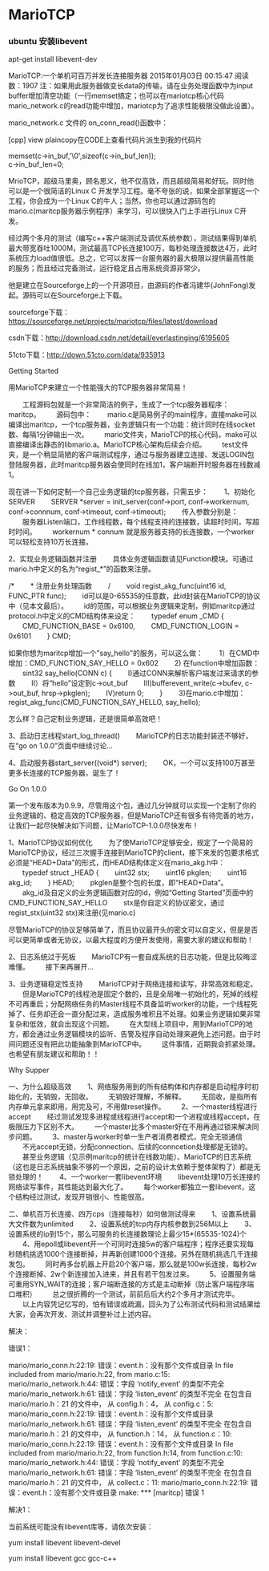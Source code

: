 # MarioTCP

### ubuntu 安装libevent
apt-get install libevent-dev

MarioTCP:一个单机可百万并发长连接服务器
2015年01月03日 00:15:47
阅读数：1907
注：如果用此服务器做变长data的传输，请在业务处理函数中为input buffer增加清空功能（一行memset搞定；也可以在mariotcp核心代码mario_network.c的read功能中增加，mariotcp为了追求性能极限没做此设置）。

mario_network.c 文件的 on_conn_read()函数中：

[cpp] view plaincopy在CODE上查看代码片派生到我的代码片

memset(c->in_buf,'\0',sizeof(c->in_buf_len));  
c->in_buf_len=0;  

MrioTCP，超级马里奥，顾名思义，他不仅高效，而且超级简易和好玩。同时他可以是一个很简洁的Linux C 开发学习工程。毫不夸张的说，如果全部掌握这一个工程，你会成为一个Linux C的牛人；当然，你也可以通过源码包的mario.c(maritcp服务器示例程序）来学习，可以很快入门上手进行Linux C开发。

经过两个多月的测试（编写c++客户端测试及调优系统参数），测试结果得到单机最大带宽吞吐1000M，测试最高TCP长连接100万，每秒处理连接数达4万，此时系统压力load值很低。总之，它可以发挥一台服务器的最大极限以提供最高性能的服务；而且经过完备测试，运行稳定且占用系统资源非常少。

他是建立在Sourceforge上的一个开源项目，由源码的作者冯建华(JohnFong)发起。源码可以在Sourceforge上下载。

sourceforge下载：https://sourceforge.net/projects/mariotcp/files/latest/download

csdn下载：http://download.csdn.net/detail/everlastinging/6195605

51cto下载：http://down.51cto.com/data/935913

Getting Started


用MarioTCP来建立一个性能强大的TCP服务器非常简易！

　　工程源码包就是一个非常简洁的例子，生成了一个tcp服务器程序：maritcp。
　　源码包中：
　　mario.c是简易例子的main程序，直接make可以编译出maritcp，一个tcp服务器，业务逻辑只有一个功能：统计同时在线socket数、每隔1分钟输出一次。
　　mario文件夹，MarioTCP的核心代码，make可以直接编译出静态的libmario.a。MarioTCP核心架构后续会介绍。
　　test文件夹，是一个稍显简陋的客户端测试程序，通过与服务器建立连接、发送LOGIN包登陆服务器，此时maritcp服务器会使同时在线加1，客户端断开时服务器在线数减1。

现在讲一下如何定制一个自己业务逻辑的tcp服务器，只需五步：
　　1、初始化SERVER
　　SERVER *server = init_server(conf->port, conf->workernum, conf->connnum, conf->timeout, conf->timeout);
　　传入参数分别是：
　　服务器Listen端口，工作线程数，每个线程支持的连接数，读超时时间，写超时时间。
　　workernum * connum 就是服务器支持的长连接数，一个worker可以轻松支持10万长连接。

2、实现业务逻辑函数并注册
　　具体业务逻辑函数请见Function模块。可通过mario.h中定义的名为“regist_*”的函数来注册。

/*
　　*  注册业务处理函数
　　/
　　void regist_akg_func(uint16 id, FUNC_PTR func);
　　id可以是0-65535的任意数，此id封装在MarioTCP的协议中（见本文最后）。
　　id的范围，可以根据业务逻辑来定制，例如maritcp通过protocol.h中定义的CMD结构体来设定：
　　typedef enum _CMD {
　　CMD_FUNCTION_BASE = 0x6100,
　　CMD_FUNCTION_LOGIN = 0x6101
　　} CMD;

如果你想为maritcp增加一个"say_hello"的服务，可以这么做：
　　1）在CMD中增加：CMD_FUNCTION_SAY_HELLO = 0x602
　　2) 在function中增加函数：
　　sint32 say_hello(CONN c) {
　　I)通过CONN来解析客户端发过来请求的参数
　　II）将“hello”设定到c->out_buf
　　III)bufferevent_write(c->bufev, c->out_buf, hrsp->pkglen);
　　IV)return 0;
　　}
　　3)在mario.c中增加：regist_akg_func(CMD_FUNCTION_SAY_HELLO, say_hello);

怎么样？自己定制业务逻辑，还是很简单高效吧！

3、启动日志线程start_log_thread()
　　MarioTCP的日志功能封装还不够好，在“go on 1.0.0”页面中继续讨论...

4、启动服务器start_server((void*) server);
　　OK，一个可以支持100万甚至更多长连接的TCP服务器，诞生了！


Go On 1.0.0


第一个发布版本为0.9.9，尽管用这个包，通过几分钟就可以实现一个定制了你的业务逻辑的、稳定高效的TCP服务器，但是MarioTCP还有很多有待完善的地方，让我们一起尽快解决如下问题，让MarioTCP-1.0.0尽快发布！


1、MarioTCP协议如何优化
　　为了使MarioTCP足够安全，规定了一个简易的MarioTCP协议，经过三次握手连接到MarioTCP的client，接下来发的包要求格式必须是“HEAD+Data”的形式，而HEAD结构体定义在mario_akg.h中：
　　typedef struct _HEAD {
　　uint32 stx;
　　uint16 pkglen;
　　uint16 akg_id;
　　} HEAD;
　　pkglen是整个包的长度，即“HEAD+Data”。
　　akg_id及自定义的业务逻辑函数对应的id，例如“Getting Started”页面中的CMD_FUNCTION_SAY_HELLO
　　stx是你自定义的协议密文，通过regist_stx(uint32 stx)来注册(见mario.c)

尽管MarioTCP的协议足够简单了，而且协议最开头的密文可以自定义，但是是否可以更简单或者无协议，以最大程度的方便开发使用，需要大家的建议和帮助！

2、日志系统过于死板
　　MarioTCP有一套自成系统的日志功能，但是比较晦涩难懂。
　　接下来再展开...

3、业务逻辑稳定性支持
　　MarioTCP对于网络连接和读写，非常高效和稳定。
　　但是MarioTCP的线程池是固定个数的，且是全局唯一初始化的，死掉的线程不可再重启；分配网络任务的Master线程不具备监听worker的功能，一个线程死掉了、任务却还会一直分配过来，造成服务堆积且不处理。如果业务逻辑如果非常复杂和低效，就会出现这个问题。
　　在大型线上项目中，用到MarioTCP的地方，都会通过业务逻辑模块的监听、告警及程序自动处理来避免上述问题。由于时间问题还没有把此功能抽象到MarioTCP中。
　　这件事情，近期我会抓紧处理。也希望有朋友建议和帮助！！



Why Supper


一、为什么超级高效
　　1、网络服务用到的所有结构体和内存都是启动程序时初始化的，无销毁，无回收。
　　无销毁好理解，不解释。
　　无回收，是指所有内存单元拿来即用，用完及可，不用做reset操作。
　　2、一个master线程进行accept
　　经过测试发现多进程或线程进行accept和一个进程或线程accept，在极限压力下区别不大。
　　一个master比多个master好在不用再通过锁来解决同步问题。
　　3、master与worker时单一生产者消费者模式，完全无锁通信
　　不光accept无锁，分配connection、后续的conncetion处理都是无锁的。
　　甚至业务逻辑（见示例maritcp的统计在线数功能）、MarioTCP的日志系统（这也是日志系统抽象不够的一个原因，之前的设计太依赖于整体架构了）都是无锁处理的！
　　4、一个worker一套libevent环境
　　libevent处理10万长连接的网络读写事件，其性能达到最大化了。
　　每个worker都独立一套libevent，这个结构经过测试，发现开销很小、性能很高。

二、单机百万长连接、四万cps（连接每秒）如何做测试得来
　　1、设置系统最大文件数为unlimited
　　2、设置系统的tcp内存内核参数到256M以上
　　3、设置系统的ip到15个，那么可服务的长连接数理论上最少15*(65535-1024)个
　　4、用epoll或libevent开一个可同时连接5w的客户端程序；程序还要实现每秒随机挑选1000个连接断掉，并再新创建1000个连接。另外在随机挑选几千连接发包。
　　同时再多台机器上开启20个客户端，那么就是100w长连接，每秒2w个连接断掉、2w个新连接加入进来，并且有若干包发过来。
　　5、设置服务端可重用SYN_WAIT的连接；客户端断连接的方式是主动断掉（防止客户端程序端口堆积）
　　总之很折腾的一个测试，前前后后大约2个多月才测试完毕。
　　以上内容凭记忆写的，怕有错误或疏漏，回头为了公布测试代码和测试结果给大家，会再次开发、测试并调整补过上述内容。



解决：

错误1：

mario/mario_conn.h:22:19: 错误：event.h：没有那个文件或目录
In file included from mario/mario.h:22,
from mario.c:15:
mario/mario_network.h:44: 错误：字段 ‘notify_event’ 的类型不完全
mario/mario_network.h:61: 错误：字段 ‘listen_event’ 的类型不完全
在包含自 mario/mario.h：21 的文件中，
从 config.h：4，
从 config.c：5:
mario/mario_conn.h:22:19: 错误：event.h：没有那个文件或目录
mario/mario_network.h:61: 错误：字段 ‘listen_event’ 的类型不完全
在包含自 mario/mario.h：21 的文件中，
从 function.h：14，
从 function.c：10:
mario/mario_conn.h:22:19: 错误：event.h：没有那个文件或目录
In file included from mario/mario.h:22,
from function.h:14,
from function.c:10:
mario/mario_network.h:44: 错误：字段 ‘notify_event’ 的类型不完全
mario/mario_network.h:61: 错误：字段 ‘listen_event’ 的类型不完全
在包含自 mario/mario.h：21 的文件中，
从 collect.c：11:
mario/mario_conn.h:22:19: 错误：event.h：没有那个文件或目录
make: *** [maritcp] 错误 1

解决1：

当前系统可能没有libevent库等，请依次安装：

 yum install libevent libevent-devel

 yum install libevent gcc gcc-c++

